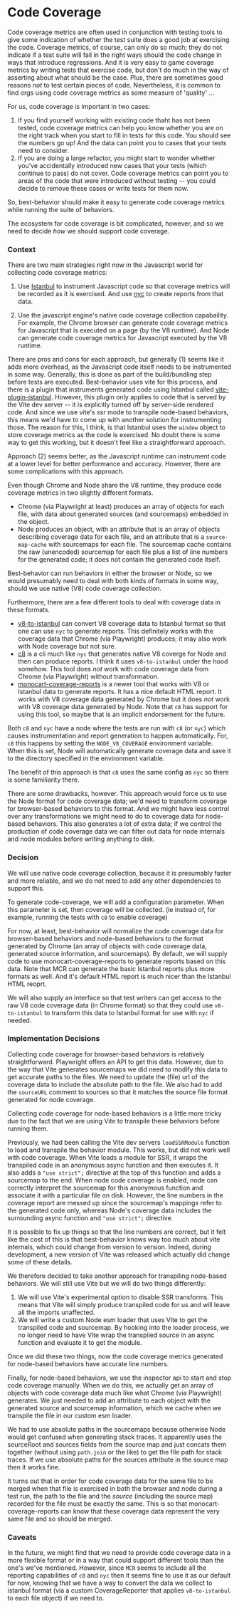 # Code Coverage

Code coverage metrics are often used in conjunction with testing tools to give
some indication of whether the test suite does a good job at exercising
the code. Coverage metrics, of course, can only do so much; they do not indicate
if a test suite will fail in the right ways should the code change in ways
that introduce regressions. And it is very easy to game coverage metrics by
writing tests that exercise code, but don't do much in the way of asserting
about what should be the case. Plus, there are sometimes good reasons *not* to
test certain pieces of code. Nevertheless, it is common to find orgs using code
coverage metrics as some measure of 'quality' ...

For us, code coverage is important in two cases:

1. If you find yourself working with existing code thaht has not been tested,
code coverage metrics can help you know whether you are on the right track when
you start to fill in tests for this code. You should see the numbers go up! And
the data can point you to cases that your tests need to consider.
2. If you are doing a large refactor, you might start to wonder whether you've
accidentally introduced new cases that your tests (which continue to pass)
do not cover. Code coverage metrics can point you to areas of the code that were
introduced without testing -- you could decide to remove these cases or write
tests for them now.

So, best-behavior should make it easy to generate code coverage metrics while
running the suite of behaviors.

The ecosystem for code coverage is bit complicated, however, and so we need to
decide *how* we should support code coverage.

### Context

There are two main strategies right now in the Javascript world for collecting
code coverage metrics:

1. Use [Istanbul](https://istanbul.js.org) to instrument Javascript code so that
coverage metrics will be recorded as it is exercised. And use
[nyc](https://github.com/istanbuljs/nyc) to create reports from that data.

2. Use the javascript engine's native code coverage collection capabaility. For
example, the Chrome browser can generate code coverage metrics for Javascript that
is executed on a page (by the V8 runtime). And Node can generate code coverage
metrics for Javascript executed by the V8 runtime.

There are pros and cons for each approach, but generally (1) seems like it adds
more overhead, as the Javascript code itself needs to be instrumented in some way.
Generally, this is done as part of the build/bundling step before tests are
executed. Best-behavior uses vite for this process, and there is a plugin that
instruments generated code using Istanbul called
[vite-plugin-istanbul](https://www.npmjs.com/package/vite-plugin-istanbul). However,
this plugin only applies to code that is served by the Vite dev server -- it is
explicitly turned off by server-side rendered code. And since we use vite's ssr
mode to transpile node-based behaviors, this means we'd have to come up with
another solution for instrumenting those. The reason for this, I think, is that
Istanbul uses the `window` object to store coverage metrics as the code is
exercised. No doubt there is some way to get this working, but it doesn't feel
like a straightforward approach.

Approach (2) seems better, as the Javascript runtime can instrument code at a
lower level for better performance and accuracy. However, there are some complications
with this approach.

Even though Chrome and Node share the V8 runtime, they produce code coverage
metrics in two slightly different formats.

- Chrome (via Playwright at least) produces an array of objects for each file,
with data about generated sources (and sourcemaps) embedded in the object.
- Node produces an object, with an attribute that is an array of objects describing
coverage data for each file, and an attribute that is a `source-map-cache` with
sourcemaps for each file. The sourcemap cache contains the raw (unencoded)
sourcemap for each file plus a list of line numbers for the generated code; it does
not contain the generated code itself.

Best-behavior can run behaviors in either the browser or Node, so we would
presumably need to deal with both kinds of formats in some way, should we use
native (V8) code coverage collection.

Furthermore, there are a few different tools to deal with coverage data in these
formats.

- [v8-to-istanbul](https://www.npmjs.com/package/v8-to-istanbul) can convert V8
coverage data to Istanbul format so that one can use `nyc` to generate reports. This
definitely works with the coverage data that Chrome (via Playwright) produces; it
may also work with Node coverage but not sure.
- [c8](https://www.npmjs.com/package/c8) is a cli much like `nyc` that generates
native V8 coverge for Node and then can produce reports. I think it uses
`v8-to-istanbul` under the hood somehow. This tool does *not* work with code
coverage data from Chrome (via Playwright) without transformation.
- [monocart-coverage-reports](https://www.npmjs.com/package/monocart-coverage-reports)
is a newer tool that works with V8 or Istanbul data to generate reports. It has
a nice default HTML report. It works with V8 coverage data generated by Chrome but
it does *not* work with V8 coverage data generated by Node. Note that `c8` has
support for using this tool, so maybe that is an implicit endorsement for the
future.

Both `c8` and `nyc` have a node where the tests are run *with* `c8` (or `nyc`) which
causes instrumentation and report generation to happen automatically. For, `c8`
this happens by setting the `NODE_V8_COVERAGE` environment variable. When this
is set, Node will automatically generate coverage data and save it to the directory
specified in the environment variable. 

The benefit of this approach is that `c8` uses the same config as `nyc` so there
is some familiarity there.

There are some drawbacks, however. This approach would force
us to use the Node format for code coverage data; we'd need to transform coverage
for browser-based behaviors to this format. And we might have less control over
any transformations we might need to do to coverage data for node-based behaviors.
This also generates a lot of extra data; if we control the production of code
coverage data we can filter out data for node internals and node modules before
writing anything to disk.


### Decision

We will use native code coverage collection, because it is presumably faster and
more reliable, and we do not need to add any other dependencies to support this.

To generate code-coverage, we will add a configuration parameter. When this
parameter is set, then coverage will be collected. (ie instead of, for example,
running the tests with `c8` to enable coverage)

For now, at least, best-behavior will normalize the code coverage data for
browser-based behaviors and node-based behaviors to the format generated by Chrome
(an array of objects with code coverage data, generated source information, and
sourcemaps). By default, we will supply code to use monocart-coverage-reports
to generate reports based on this data. Note that MCR can generate the basic
Istanbul reports plus more formats as well. And it's default HTML report is
much nicer than the Istanbul HTML reoprt.

We will also supply an interface so that test writers can get access to the
raw V8 code coverage data (in Chrome format) so that they could use
`v8-to-istanbul` to transform this data to Istanbul format for use with
`nyc` if needed.


### Implementation Decisions

Collecting code coverage for browser-based behaviors is relatively straightforward.
Playwright offers an API to get this data. However, due to the way that
Vite generates sourcemaps we did need to modify this data to get accurate
paths to the files. We need to update the (file) url of the coverage data to
include the absolute path to the file. We also had to add the `sourceURL`
comment to sources so that it matches the source file format generated for
node coverage.

Collecting code coverage for node-based behaviors is a little more tricky
due to the fact that we are using Vite to transpile these behaviors before
running them.

Previously, we had been calling the Vite dev servers `loadSSRModule` function
to load and transpile the behavior module. This works, but did not work well
with code coverage. When Vite loads a module for SSR, it wraps the transpiled
code in an anonymous async function and then executes it. It also adds a
`"use strict";` directive at the top of this function and adds a sourcemap
to the end. When node code coverage is enabled, node can correctly interpret
the sourcemap for this anonymous function and associate it with a particular
file on disk. However, the line numbers in the coverage report are messed up
since the sourcemap's mappings refer to the generated code only, whereas Node's
coverage data includes the surrounding async function and `"use strict";`
directive.

It is possible to fix up things so that the line numbers are correct, but it
felt like the cost of this is that best-behavior knows way too much about vite
internals, which could change from version to version. Indeed, during development,
a new version of Vite was released which actually did change some of these
details.

We therefore decided to take another approach for transpiling node-based behaviors.
We will still use Vite but we will do two things differently:

1. We will use Vite's experimental option to disable SSR transforms. This means
that Vite will simply produce transpiled code for us and will leave all the
imports unaffected.
2. We will write a custom Node esm loader that uses Vite to get the transpiled code
and sourcemap. By hooking into the loader process, we no longer need to have
Vite wrap the transpiled source in an async function and evaluate it to get the
module.

Once we did these two things, now the code coverage metrics generated for
node-based behaviors have accurate line numbers.

Finally, for node-based behaviors, we use the inspector api to start and stop
code coverage manually. When we do this, we actually get an array of objects
with code coverage data much like what Chrome (via Playwright) generates. We
just needed to add an attribute to each object with the generated source and
sourcemap information, which we cache when we transpile the file in our
custom esm loader.

We had to use absolute paths in the sourcemaps because otherwise Node would get
confused when generating stack traces. It apparently uses the sourceRoot and
sources fields from the source map and just concats them together (without
using `path.join` or the like) to get the file path for stack traces. If we
use absolute paths for the sources attribute in the source map then it works
fine.

It turns out that in order for code coverage data for the same file to be merged
when that file is exercised in both the browser and node during a test run, the
path to the file and the *source* (including the source map) recorded for the
file must be exactly the same. This is so that monocart-coverage-reports can
know that these coverage data represent the very same file and so should be merged.

### Caveats

In the future, we might find that we need to provide code coverage data
in a more flexible format or in a way that could support different tools
than the one's we've mentioned. However, since `MCR` seems to include all
the reporting capabilities of `c8` and `nyc` then it seems fine to use
it as our default for now, knowing that we have a way to convert the
data we collect to istanbul format (via a custom CoverageReporter that
applies `v8-to-istanbul` to each file object) if we need to.